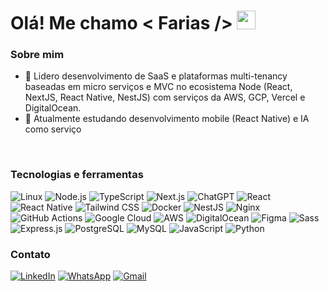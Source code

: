 # Olá! Me chamo < Farias /> <img src ="https://raw.githubusercontent.com/rahulbanerjee26/githubProfileReadmeGenerator/main/gifs/wave.gif" width='30px' height='30px'>

### Sobre mim

- 🔭 Lidero desenvolvimento de SaaS e plataformas multi-tenancy baseadas em micro serviços e MVC no ecosistema Node (React, NextJS, React Native, NestJS) com serviços da AWS, GCP, Vercel e DigitalOcean.
- 🌱 Atualmente estudando desenvolvimento mobile (React Native) e IA como serviço

<br>

### Tecnologias e ferramentas

![Linux](https://img.shields.io/badge/Linux-FCC624?logo=linux&logoColor=black)
![Node.js](https://img.shields.io/badge/-Node.js-339933?logo=nodedotjs&logoColor=white&style=flat-square)
![TypeScript](https://img.shields.io/badge/-TypeScript-007ACC?logo=typescript&logoColor=white&style=flat-square)
![Next.js](https://img.shields.io/badge/-Next.js-000000?logo=nextdotjs&logoColor=white&style=flat-square)
![ChatGPT](https://img.shields.io/badge/ChatGPT-74aa9c?logo=openai&logoColor=white)
![React](https://img.shields.io/badge/-React-61DAFB?logo=react&logoColor=white&style=flat-square)
![React Native](https://img.shields.io/badge/React_Native-%2320232a.svg?logo=react&logoColor=%2361DAFB)
![Tailwind CSS](https://img.shields.io/badge/-TailwindCSS-38B2AC?logo=tailwindcss&logoColor=white&style=flat-square)
![Docker](https://img.shields.io/badge/-Docker-2496ED?logo=docker&logoColor=white&style=flat-square)
![NestJS](https://img.shields.io/badge/-NestJS-E0234E?logo=nestjs&logoColor=white&style=flat-square)
![Nginx](https://img.shields.io/badge/-Nginx-009639?logo=nginx&logoColor=white&style=flat-square)
![GitHub Actions](https://img.shields.io/badge/GitHub_Actions-2088FF?logo=github-actions&logoColor=white)
![Google Cloud](https://img.shields.io/badge/Google%20Cloud-%234285F4.svg?logo=google-cloud&logoColor=white)
![AWS](https://img.shields.io/badge/AWS-%23FF9900.svg?logo=amazon-web-services&logoColor=white)
![DigitalOcean](https://img.shields.io/badge/DigitalOcean-%230167ff.svg?logo=digitalOcean&logoColor=white)
![Figma](https://img.shields.io/badge/Figma-F24E1E?logo=figma&logoColor=white)
![Sass](https://img.shields.io/badge/-Sass-CC6699?logo=sass&logoColor=white&style=flat-square)
![Express.js](https://img.shields.io/badge/-Express.js-000000?logo=express&logoColor=white&style=flat-square)
![PostgreSQL](https://img.shields.io/badge/-PostgreSQL-4169E1?logo=postgresql&logoColor=white&style=flat-square)
![MySQL](https://img.shields.io/badge/-MySQL-4479A1?logo=mysql&logoColor=white&style=flat-square)
![JavaScript](https://img.shields.io/badge/-JavaScript-F7DF1E?logo=javascript&logoColor=black&style=flat-square)
![Python](https://img.shields.io/badge/Python-3776AB?logo=python&logoColor=fff)

<!-- ### Estatísticas

<p>
  <img
    align="left"
    alt="GitHub Stats"
    height="200"
    style="padding-right: 10px;"
    src="https://github-readme-stats.vercel.app/api?username=e-farias&show_icons=true&theme=transparent&include_all_commits=true&locale=pt-br"
  />
</p>

<br> -->

### Contato

[![LinkedIn](https://custom-icon-badges.demolab.com/badge/LinkedIn-0A66C2?logo=linkedin-white&logoColor=fff)](https://www.linkedin.com/in/thefarias/)
[![WhatsApp](https://img.shields.io/badge/WhatsApp-25D366?logo=whatsapp&logoColor=white)](https://wa.me/5581982402134?text=Ol%C3%A1,%20queria%20bater%20um%20papo%20sobre%20tecnologia!)
[![Gmail](https://img.shields.io/badge/Gmail-D14836?logo=gmail&logoColor=white)](mailto:contato@fariasdev.com)
